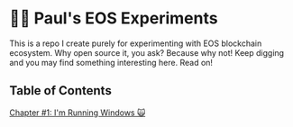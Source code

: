 # 👨‍💻 Paul's EOS Experiments

This is a repo I create purely for experimenting with EOS blockchain ecosystem. Why open source it, you ask? Because why not! Keep digging and you may find something interesting here. Read on!

## Table of Contents

[Chapter #1: I'm Running Windows 🙀](1-im-running-windows)
